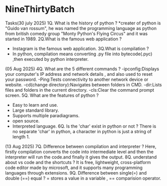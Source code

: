 # NineThirtyBatch
Tasks(30 july 2025)
1Q. What is the history of python ?
*creater of python is "Guido van rossum", he was named the programming language as python from british comedy group "Monty Python's Flying Circus" and it was started in 1989.
2Q.What is the famous web application ?
* Instagram is the famous web application.
3Q.What is compilation ?
* In python, compilation means converting .py file into bytecode(.pyc) ,then executed by python interpreter.

(05 Aug 2025)
4Q. What are the 5 different commands ?
-ipconfig:Displays your computer's IP address and network details , and also used to reset your password.
-Ping:Tests connectivity to another network device or website.
-cd(change directory):Navigates between folders in CMD.
-dir:Lists files and folders in the current directory.
-cls:Clear the command prompt screen.
5Q. What are the features of python ?
* Easy to learn and use.
* Large standard library.
* Supports multiple paradiagrams.
* open source.
* Interpreted language.
6Q. Is the 'char' exist in python or not ?
There is no separate 'char' in python, a character in python is just a string of length 1.

(13 Aug 2025)
7Q. Difference between compilation and interpreter ?
Here, firstly compilation converts the code into intermediate level and then the interpreter will run the code.and finally it gives the output.
8Q. understand about vs code and the shortcuts ?
It is free, lightweight, cross-platform code editor made by microsoft, and it supports many programming languages through extensions.
9Q. Difference between single(=) and double (==) equal ?
= stores a value in a variable ,
== comparision operator.

